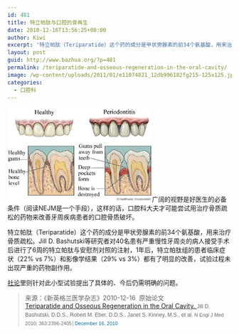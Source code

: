 ```yaml
---
id: 481
title: 特立帕肽与口腔的骨再生
date: 2010-12-16T13:56:25+00:00
author: Kiwi
excerpt: '特立帕肽（Teriparatide）这个药的成分是甲状旁腺素的前34个氨基酸，用来治疗骨质疏松。Jill D. Bashutski等研究者对40名患有严重慢性牙周炎的病人接受手术后进行了6周的特立帕肽与安慰剂对照的注射，1年后，特立帕肽组的患者临床症状（22% vs 7%）和影像学结果（29% vs 3%）都有了明显的改善，试验过程未出现严重的药物副作用。'
layout: post
guid: http://www.bazhua.org/?p=481
permalink: /teriparatide-and-osseous-regeneration-in-the-oral-cavity/
image: /wp-content/uploads/2011/01/e11074821_12db996182fg215-125x125.jpg
categories:
  - 口腔科
---
```

[<img class="alignright size-full wp-image-482" title="e11074821_12db996182fg215" src="/wp-content/uploads/2011/01/e11074821_12db996182fg215.jpg" alt="" width="325" height="213" />](/wp-content/uploads/2011/01/e11074821_12db996182fg215.jpg)广阔的视野是好医生的必备条件（阅读NEJM是一个手段），这样的话，口腔科大夫才可能尝试用治疗骨质疏松的药物来改善牙周疾病患者的口腔骨质破坏。
  
特立帕肽（Teriparatide）这个药的成分是甲状旁腺素的前34个氨基酸，用来治疗骨质疏松。Jill D. Bashutski等研究者对40名患有严重慢性牙周炎的病人接受手术后进行了6周的特立帕肽与安慰剂对照的注射，1年后，特立帕肽组的患者临床症状（22% vs 7%）和影像学结果（29% vs 3%）都有了明显的改善，试验过程未出现严重的药物副作用。
  
<a href="http://www.nejm.org/doi/full/10.1056/NEJMe1010459" target="_self">社论</a>里则针对此小型试验提出了具体的、今后仍需明确的问题。

> <div id="_mcePaste">
>   来源：《新英格兰医学杂志》2010-12-16  原始论文
> </div>
> 
> <div id="_mcePaste">
>   <a href="http://www.nejm.org/doi/full/10.1056/NEJMoa1005361" target="_self">Teriparatide and Osseous Regeneration in the Oral Cavity. </a><span style="font-family: arial, sans-serif; line-height: 18px; font-size: 12px; color: #666666;">Jill D. Bashutski, D.D.S., Robert M. Eber, D.D.S., Janet S. Kinney, M.S., et al. </span><span style="font-family: arial, sans-serif; line-height: 18px; font-size: 12px; color: #666666;"><span class="citation" style="outline-width: 0px; outline-style: initial; outline-color: initial; font-weight: inherit; font-style: inherit; font-size: 11px; vertical-align: baseline; padding: 0px; margin: 0px; border: 0px initial initial;">N Engl J Med 2010; 363:2396-2405</span><a style="margin-top: 0px; margin-right: 0px; margin-bottom: 0px; margin-left: 3px; padding-top: 0px; padding-right: 0px; padding-bottom: 0px; padding-left: 3px; border-top-width: 0px; border-right-width: 0px; border-bottom-width: 0px; border-left-width: 1px; border-style: initial; border-color: initial; outline-width: 0px; outline-style: initial; outline-color: initial; font-weight: inherit; font-style: inherit; font-size: 11px; vertical-align: baseline; color: #006892; text-decoration: none; border-left-style: solid; border-left-color: #999999;" href="http://www.nejm.org/toc/nejm/363/25/">December 16, 2010</a></span>
> </div>
